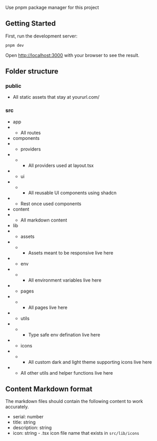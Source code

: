 Use pnpm package manager for this project

## Getting Started

First, run the development server:

```bash
pnpm dev
```

Open [http://localhost:3000](http://localhost:3000) with your browser to see the result.

## Folder structure

### public
- All static assets that stay at yoururl.com/

### src
- app
- - All routes
- components
- - providers
- - - All providers used at layout.tsx
- - ui
- - - All reusable UI components using shadcn
- - Rest once used components
- content
- - All markdown content
- lib
- - assets
- - - Assets meant to be responsive live here
- - env
- - - All environment variables live here
- - pages
- - - All pages live here
- - utils
- - - Type safe env defination live here
- - icons
- - - All custom dark and light theme supporting icons live here
- - All other utils and helper functions live here

## Content Markdown format
The markdown files should contain the following content to work
accurately.

- serial: number
- title: string
- description: string
- icon: string - .tsx icon file name that exists in `src/lib/icons`
